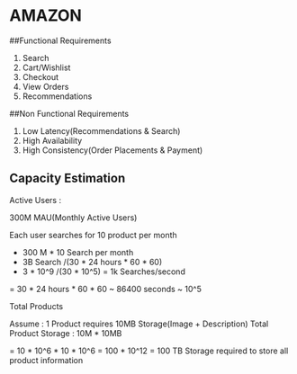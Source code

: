 # AMAZON

##Functional Requirements

1) Search
2) Cart/Wishlist
3) Checkout
4) View Orders
5) Recommendations

##Non Functional Requirements

1) Low Latency(Recommendations & Search)
2) High Availability
3) High Consistency(Order Placements & Payment)


## Capacity Estimation

Active Users :

300M MAU(Monthly Active Users)

Each user searches for 10 product per month

- 300 M * 10 Search per month
- 3B Search /(30 * 24 hours * 60 * 60)
- 3 * 10^9 /(30 * 10^5)
= 1k Searches/second
  
= 30 * 24 hours * 60 * 60 ~ 86400 seconds ~ 10^5 

Total Products

Assume : 1 Product requires 10MB Storage(Image + Description)
Total Product Storage : 10M * 10MB

= 10 * 10^6 * 10 * 10^6
= 100 * 10^12
= 100 TB Storage required to store all product information

